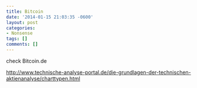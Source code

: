 ```yaml
---
title: Bitcoin
date: '2014-01-15 21:03:35 -0600'
layout: post
categories:
- Nonsense
tags: []
comments: []
---
```

check Bitcoin.de

<http://www.technische-analyse-portal.de/die-grundlagen-der-technischen-aktienanalyse/charttypen.html>
